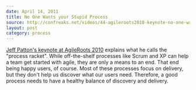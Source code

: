 ```yaml
---
date: April 14, 2011
title: No One Wants your Stupid Process
source: http://confreaks.net/videos/44-agileroots2010-keynote-no-one-wants-your-stupid-processc
layout: post
category: process
---
```


[Jeff Patton's keynote at AgileRoots 2010](http://confreaks.net/videos/44-agileroots2010-keynote-no-one-wants-your-stupid-processc) explains what he calls the "process racket". While off-the-shelf processes like Scrum and XP can help a team get started with agile, they are only a means to an end. That end being happy users, of course. Most of these processes focus on delivery, but they don't help us discover what our users need. Therefore, a good process needs to have a healthy balance of discovery and delivery.
